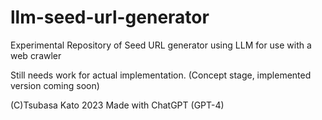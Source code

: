 # llm-seed-url-generator
Experimental Repository of Seed URL generator using LLM for use with a web crawler

Still needs work for actual implementation. (Concept stage, implemented version coming soon)

(C)Tsubasa Kato 2023 Made with ChatGPT (GPT-4)
